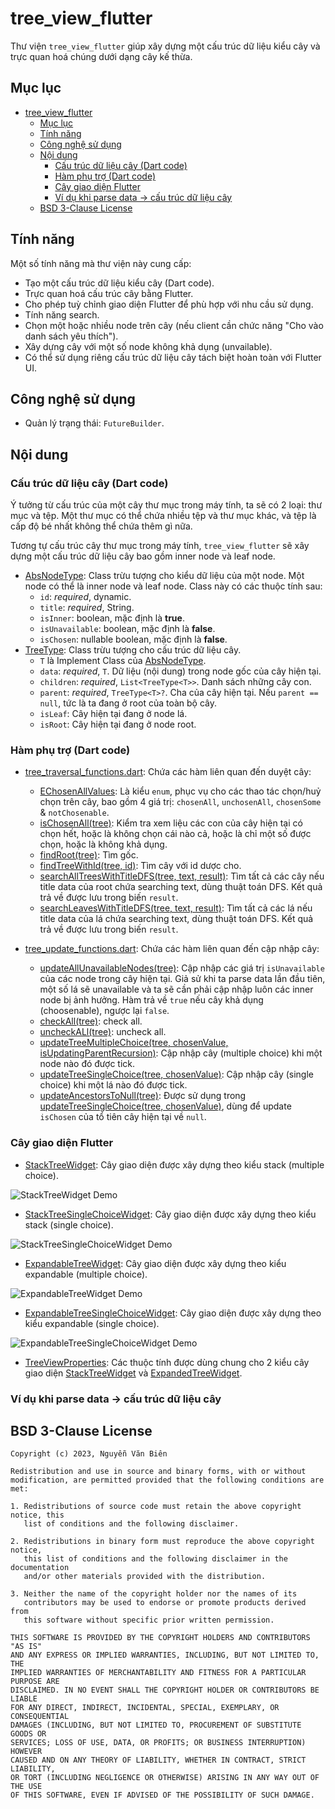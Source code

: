 # tree_view_flutter

Thư viện `tree_view_flutter` giúp xây dựng một cấu trúc dữ liệu kiểu cây và trực quan hoá chúng dưới dạng cây kế thừa.
## Mục lục

- [tree\_view\_flutter](#tree_view_flutter)
  - [Mục lục](#mục-lục)
  - [Tính năng](#tính-năng)
  - [Công nghệ sử dụng](#công-nghệ-sử-dụng)
  - [Nội dung](#nội-dung)
    - [Cấu trúc dữ liệu cây (Dart code)](#cấu-trúc-dữ-liệu-cây-dart-code)
    - [Hàm phụ trợ (Dart code)](#hàm-phụ-trợ-dart-code)
    - [Cây giao diện Flutter](#cây-giao-diện-flutter)
    - [Ví dụ khi parse data -\> cấu trúc dữ liệu cây](#ví-dụ-khi-parse-data---cấu-trúc-dữ-liệu-cây)
  - [BSD 3-Clause License](#bsd-3-clause-license)

## Tính năng

Một số tính năng mà thư viện này cung cấp:

- Tạo một cấu trúc dữ liệu kiểu cây (Dart code).
- Trực quan hoá cấu trúc cây bằng Flutter.
- Cho phép tuỳ chỉnh giao diện Flutter để phù hợp với nhu cầu sử dụng.
- Tính năng search.
- Chọn một hoặc nhiều node trên cây (nếu client cần chức năng "Cho vào danh sách yêu thích").
- Xây dựng cây với một số node không khả dụng (unvailable).
- Có thể sử dụng riêng cấu trúc dữ liệu cây tách biệt hoàn toàn với Flutter UI.

## Công nghệ sử dụng

- Quản lý trạng thái: `FutureBuilder`.

## Nội dung

### Cấu trúc dữ liệu cây (Dart code)

Ý tưởng từ cấu trúc của một cây thư mục trong máy tính, ta sẽ có 2 loại: thư mục và tệp. Một thư mục có thể chứa nhiều tệp và thư mục khác, và tệp là cấp độ bé nhất không thể chứa thêm gì nữa.

Tương tự cấu trúc cây thư mục trong máy tính, `tree_view_flutter` sẽ xây dựng một cấu trúc dữ liệu cây bao gồm inner node và leaf node.

- [AbsNodeType](lib/models/abstract_node_type.dart): Class trừu tượng cho kiểu dữ liệu của một node. Một node có thể là inner node và leaf node. Class này có các thuộc tính sau:
	- `id`: _required_, dynamic.
    - `title`: _required_, String.
    - `isInner`:  boolean, mặc định là **true**.
    - `isUnavailable`:  boolean, mặc định là **false**.
    - `isChosen`: nullable boolean, mặc định là **false**.
- [TreeType<T extends AbsNodeType>](lib/models/tree_type.dart): Class trừu tượng cho cấu trúc dữ liệu cây.
	- `T` là Implement Class của [AbsNodeType](lib/models/abstract_node_type.dart).
    - `data`: _required_, `T`. Dữ liệu (nội dung) trong node gốc của cây hiện tại.
    - `children`: _required_, `List<TreeType<T>>`. Danh sách những cây con.
    - `parent`: _required_, `TreeType<T>?`. Cha của cây hiện tại. Nếu `parent == null`, tức là ta đang ở root của toàn bộ cây.
    - `isLeaf`: Cây hiện tại đang ở node lá.
    - `isRoot`: Cây hiện tại đang ở node root.

### Hàm phụ trợ (Dart code)

- [tree_traversal_functions.dart](lib/functions/tree_traversal_functions.dart): Chứa các hàm liên quan đến duyệt cây:

    - [EChosenAllValues](lib/functions/tree_traversal_functions.dart#L4): Là kiểu `enum`, phục vụ cho các thao tác chọn/huỷ chọn trên cây, bao gồm 4 giá trị: `chosenAll`, `unchosenAll`, `chosenSome` & `notChosenable`.
    - [isChosenAll(tree)](lib/functions/tree_traversal_functions.dart#L7): Kiểm tra xem liệu các con của cây hiện tại có chọn hết, hoặc là không chọn cái nào cả, hoặc là chỉ một số được chọn, hoặc là không khả dụng.
    - [findRoot(tree)](lib/functions/tree_traversal_functions.dart#L69): Tìm gốc.
    - [findTreeWithId(tree, id)](lib/functions/tree_traversal_functions.dart#L74): Tìm cây với id dược cho.
    - [searchAllTreesWithTitleDFS(tree, text, result)](lib/functions/tree_traversal_functions.dart#L89): Tìm tất cả các cây nếu title data của root chứa searching text, dùng thuật toán DFS. Kết quả trả về được lưu trong biến `result`.
    - [searchLeavesWithTitleDFS(tree, text, result)](lib/functions/tree_traversal_functions.dart#L101): Tìm tất cả các lá nếu title data của lá chứa searching text, dùng thuật toán DFS. Kết quả trả về được lưu trong biến `result`.

- [tree_update_functions.dart](lib/functions/tree_update_functions.dart): Chứa các hàm liên quan đến cập nhập cây:

    - [updateAllUnavailableNodes(tree)](lib/functions/tree_update_functions.dart#L17): Cập nhập các giá trị `isUnavailable` của các node trong cây hiện tại. Giả sử khi ta parse data lần đầu tiên, một số lá sẽ unavailable và ta sẽ cần phải cập nhập luôn các inner node bị ảnh hưởng. Hàm trả về `true` nếu cây khả dụng (choosenable), ngược lại `false`.
    - [checkAll(tree)](lib/functions/tree_update_functions.dart#L34): check all.
    - [uncheckALl(tree)](lib/functions/tree_update_functions.dart#L46): uncheck all.
    - [updateTreeMultipleChoice(tree, chosenValue, isUpdatingParentRecursion)](lib/functions/tree_update_functions.dart#L62): Cập nhập cây (multiple choice) khi một node nào đó được tick.
    - [updateTreeSingleChoice(tree, chosenValue)](lib/functions/tree_update_functions.dart#L105): Cập nhập cây (single choice) khi một lá nào đó được tick.
    - [updateAncestorsToNull(tree)](lib/functions/tree_update_functions.dart#L129): Được sử dụng trong [updateTreeSingleChoice(tree, chosenValue)](lib/functions/tree_update_functions.dart#L105), dùng để update `isChosen` của tổ tiên cây hiện tại về `null`.

### Cây giao diện Flutter

- [StackTreeWidget](lib/widgets/stack_tree_widget.dart): Cây giao diện được xây dựng theo kiểu stack (multiple choice).

![StackTreeWidget Demo](readme_files/stack_tree_widget.gif)

- [StackTreeSingleChoiceWidget](lib/widgets/stack_tree_single_choice_widget.dart): Cây giao diện được xây dựng theo kiểu stack (single choice).

![StackTreeSingleChoiceWidget Demo](readme_files/stack_tree_single_choice_widget.gif)

- [ExpandableTreeWidget](lib/widgets/expandable_tree_widget.dart): Cây giao diện được xây dựng theo kiểu expandable (multiple choice).

![ExpandableTreeWidget Demo](readme_files/expandable_tree_widget.gif)

- [ExpandableTreeSingleChoiceWidget](expandable_tree_single_choice_widget.dart): Cây giao diện được xây dựng theo kiểu expandable (single choice).

![ExpandableTreeSingleChoiceWidget Demo](readme_files/expandable_tree_single_choice_widget.gif)

- [TreeViewProperties](lib/widgets/tree_view_properties.dart): Các thuộc tính được dùng chung cho 2 kiểu cây giao diện [StackTreeWidget](lib/widgets/stack_tree_widget.dart) và [ExpandedTreeWidget](lib/widgets/expandable_tree_widget.dart).

### Ví dụ khi parse data -> cấu trúc dữ liệu cây

## BSD 3-Clause License
```
Copyright (c) 2023, Nguyễn Văn Biên

Redistribution and use in source and binary forms, with or without
modification, are permitted provided that the following conditions are met:

1. Redistributions of source code must retain the above copyright notice, this
   list of conditions and the following disclaimer.

2. Redistributions in binary form must reproduce the above copyright notice,
   this list of conditions and the following disclaimer in the documentation
   and/or other materials provided with the distribution.

3. Neither the name of the copyright holder nor the names of its
   contributors may be used to endorse or promote products derived from
   this software without specific prior written permission.

THIS SOFTWARE IS PROVIDED BY THE COPYRIGHT HOLDERS AND CONTRIBUTORS "AS IS"
AND ANY EXPRESS OR IMPLIED WARRANTIES, INCLUDING, BUT NOT LIMITED TO, THE
IMPLIED WARRANTIES OF MERCHANTABILITY AND FITNESS FOR A PARTICULAR PURPOSE ARE
DISCLAIMED. IN NO EVENT SHALL THE COPYRIGHT HOLDER OR CONTRIBUTORS BE LIABLE
FOR ANY DIRECT, INDIRECT, INCIDENTAL, SPECIAL, EXEMPLARY, OR CONSEQUENTIAL
DAMAGES (INCLUDING, BUT NOT LIMITED TO, PROCUREMENT OF SUBSTITUTE GOODS OR
SERVICES; LOSS OF USE, DATA, OR PROFITS; OR BUSINESS INTERRUPTION) HOWEVER
CAUSED AND ON ANY THEORY OF LIABILITY, WHETHER IN CONTRACT, STRICT LIABILITY,
OR TORT (INCLUDING NEGLIGENCE OR OTHERWISE) ARISING IN ANY WAY OUT OF THE USE
OF THIS SOFTWARE, EVEN IF ADVISED OF THE POSSIBILITY OF SUCH DAMAGE.
```